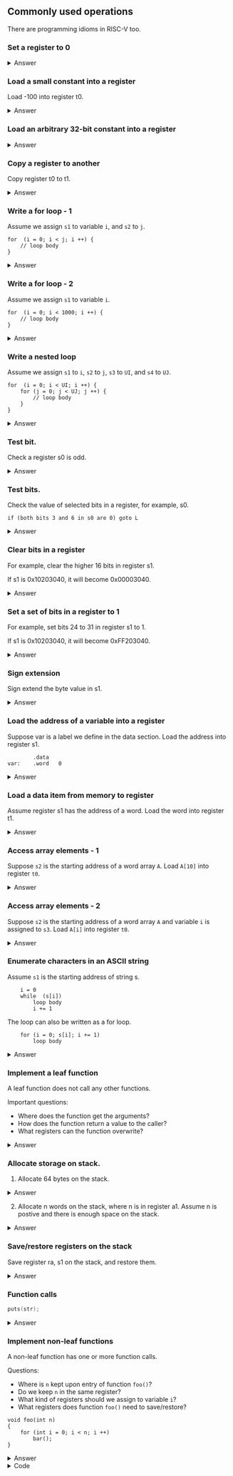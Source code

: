 ## Commonly used operations 

There are programming idioms in RISC-V too.

### Set a register to 0

<details><summary>Answer</summary>

There are many ways. It is a special case of loading a constant into a register.
Any of the following instructions works.

```
    addi    s1, x0, 0
    add     s1, x0, x0

    # there are other ways, but they are not as readable  
    sub     s1, s1, s1  
    xor     s1, s1, s1  
```
</details>

### Load a small constant into a register

Load -100 into register t0. 

<details><summary>Answer</summary>

Small means the value is in ragne [-2048, 2047].  

```
    addi    t0, x0, -100    
```
</details>

### Load an arbitrary 32-bit constant into a register

<details><summary>Answer</summary>

It depends on the value of the constant. If the constant can be represented by 
a 12-bit two's complement number, we need only one ADDI instruction. 

Otherwise, at most two instructions can load any 32-bit constants in a
register.

```
    # small constants
    addi    s1, x0, -100

    # for large constants
    lui     s1, 0x12345     
    addi    s1, s1, 0x678

    # in general
    lui     t0, HI20      # load higher 20 bits to t0
    addi    t0, LO12      # add the lower 12 bits

    # Note LO12 are sign extended
    # Add 1 to HI20 if LO12 is negative
    # for example, load 0x12345888 into t0
    # note that the immediate in lui is 0x12346, not 0x12345

    lui     t0, 0x12346     # note the right-most digit is not 5
    addi    t0, t0, 0xFFFFF888
```
</details>

### Copy a register to another

Copy register t0 to t1.

<details><summary>Answer</summary>

We just do t1 = t0 + 0.

        addi    t1, t0, 0 

</details>

### Write a for loop - 1

Assume we assign `s1` to variable `i`, and `s2` to `j`.

```
for  (i = 0; i < j; i ++) {
    // loop body
}
```

<details><summary>Answer</summary>

There are two ways to construct loops. The code below uses Method 2, which test
the condition at the end of the loop.

Note that there is a BEQ instruction so the condition can be tested for the
first iteration.

```
    li      s1, 0

    # jump to loop_test because condition may fail on the first test
    beq     x0, x0, loop_test

loop:

    # loop body

    addi    s1, s1, 1
loop_test:
    blt     s1, s2, loop
```
</details>

### Write a for loop - 2

Assume we assign `s1` to variable `i`.

```
for  (i = 0; i < 1000; i ++) {
    // loop body
}
```

<details><summary>Answer</summary>

Similar to the previous question. The only difference is tha tthe condition is
`i < 1000`. We can simly load 1000 into register s2 and then use the code in
the previous question.

The code below tests the condition at the beginning of the loop.

```
    li      s1, 0
    li      s2, 1000    # note 1000 is a small constant

loop:
    bge     s1, s2, loop_exit

    # loop body

    addi    s1, s1, 1
    beq     x0, x0, loop

loop_exit:

```
</details>

### Write a nested loop

Assume we assign `s1` to `i`, `s2` to `j`, `s3` to `UI`, and `s4` to `UJ`.

```
for  (i = 0; i < UI; i ++) {
    for (j = 0; j < UJ; j ++) {
        // loop body
    }
}

```

<details><summary>Answer</summary>

Try to implement the outer loop first, then add the inner loop, and then
the loop body. 

In the following code, both loops test the condition at the end/bottom 
of the loop.

```
    li      s1, 0
    beq     x0, x0, test_i
loop_i:

    #####
    # inner loop
    li      s2, 0
    beq     x0, x0, test_j
loop_j:

    # loop body

    addi    s2, s2, 1
test_j:
    blt     s2, s4, loop_j

    #####

    # do not forget to increment i
    addi    s1, s1, 1
test_i:
    blt     s1, s3, loop_i
```

</details>

### Test bit. 

Check a register s0 is odd.

<details><summary>Answer</summary>

We check the LSB in t0. Since the mask is small, we can use ANDI.

```
    andi    t0, s0, 1
    bne     t0, x0, L_EVEN 
```

</details>

### Test bits. 

Check the value of selected bits in a register, for example, s0. 

    if (both bits 3 and 6 in s0 are 0) goto L 

<details><summary>Answer</summary>

Since the mask is small, we can use the immediate in ANDI to specify it.  Once
bits are isolated, we can test them for specific values.

```
    andi    t0, s0, 0x28      #0b0100_1000 
    beq     t0, x0, L
```

</details>

### Clear bits in a register 

For example, clear the higher 16 bits in register s1.

If s1 is 0x10203040, it will become 0x00003040.

<details><summary>Answer</summary>

We could use an AND instruction. The mask is 0x0000FFFF.  If the mask is not
already in a register, we need two instructions to load it in a register.

It can also be done with two shift instructions, in this problem. 

```
    slli    s1, s1, 16
    srli    s1, s1, 16      # note this is logical shift
```
</details>

### Set a set of bits in a register to 1

For example, set bits 24 to 31 in register s1 to 1.

If s1 is 0x10203040, it will become 0xFF203040.

<details><summary>Answer</summary>

The generic method is to have a mask and then OR the mask with
the bits we would like to change.

The mask in this questin is 0xFF000000. 

The code is as follows.

    lui     t0, 0xFF000
    or      s1, s1, t0 

</details>

### Sign extension

Sign extend the byte value in s1.

<details><summary>Answer</summary>

```
    slli    s1, s1, 24
    srai    s1, s1, 24      # note the arithmetic shift
```
</details>

### Load the address of a variable into a register

Suppose var is a label we define in the data section.
Load the address into register s1.

```
        .data
var:    .word   0
```

<details><summary>Answer</summary>

We can use `la` pseudoinstruction to put an address in a register. 
The operation is done with two instructions: AUIPC and ADDI.

```
    # suppose var is a variable defined in data section 
    la      s0, var
```
</details>

### Load a data item from memory to register

Assume register s1 has the address of a word.
Load the word into register t1.

<details><summary>Answer</summary>

If the address of the data item is already in a register, we 
can use the proper load instruction.

```
    # assume s1 has the address
    lw      t1, 0(s1)       # word
    lhu     t2, 0(s1)       # unsigned half word
    lh      t2, 0(s1)       # signed half word
    lbu     t2, 0(s1)       # unsigned byte
    lb      t2, 0(s1)       # signed byte
```

</details>

### Access array elements - 1

Suppose `s2` is the starting address of a word array `A`. Load `A[10]` into register `t0`.

<details><summary>Answer</summary>

The offset is known and fixed. We just need one instruction. Think about 
why we use `lw` and why the offset is 40.

```
    lw      t0, 40(s2)
```
</details>

### Access array elements - 2

Suppose `s2` is the starting address of a word array `A` and variable `i`
is assigned to `s3`. Load  `A[i]` into register `t0`.

<details><summary>Answer</summary>

We calculate `A[i]`'s address first. Then load it into `t0`.

```
    slli    t1, s3, 2       # offset in bytes
    add     t1, t1, s2      # add to base
    lw      t0, 0(t1)
```
</details>

### Enumerate characters in an ASCII string

Assume `s1` is the starting address of string s. 

```
    i = 0
    while  (s[i])
        loop body
        i += 1
```

The loop can also be written as a for loop.

```
    for (i = 0; s[i]; i += 1)
        loop body
```

<details><summary>Answer</summary>

Let us keep i in register s2.

```
        add     s2, x0, x0

    loop:
        add     t1, s1, s2      # addr of s[i]
        lbu     t0, 0(t1)       # load s[i]
        beq     t0, x0, loop_exit

        # more instructions for loop body

        
        addi    s2, s2, 1       # i += 1
        beq     x0, x0, loop
    loop_exit:
```
</details>

### Implement a leaf function 

A leaf function does not call any other functions. 

Important questions: 

*   Where does the function get the arguments? 
*   How does the function return a value to the caller?
*   What registers can the function overwrite?  

<details><summary>Answer</summary>

According to RISC-V calling convention, first 8 arguments are placed in
registers `a0`, `a1`, and so on. The return value is placed in `a0` and `a1`.

The function does not need to preserve argument registers (`a0`, `a1`, and so
on) and temporary register (`t0`, `t1`, and so on), which means the function
can use these registers without saving/restoring their values. Since we do not
write complicated functions in this course, these registers are enough for us
to implement leaf functions and we do not need to use stack in leaf functions.

</details>

### Allocate storage on stack.

1.   Allocate 64 bytes on the stack.

<details><summary>Answer</summary>

Depends on the number of words we need storage for. For example, 
if we want space for 16 words, we can adjust `sp` as follows.

```
   addi     sp, sp, -64
```

Note that we assume sp is alway aligned to word addresses in this course.
So even if we need only 61 bytes, we allocate 64 bytes from the stack.

</details>

2.  Allocate n words on the stack, where n is in register a1. Assume n is postive
and there is enough space on the stack.

<details><summary>Answer</summary>

If the number of words is a variable, we can calculate the 
size in bytes first. For example, if the number of words is 
in `a1`, we can do the following.

```
    slli    t0, a1, 2
    sub     sp, sp, t0
```
</details>

### Save/restore registers on the stack

Save register ra, s1 on the stack, and restore them.

<details><summary>Answer</summary>

We allocate space from the stack first, then store
registers to the allocated space. When restoring
them, we load them back from memory and also 
restore sp.

```
    # push ra and s1 onto the stack 
    addi    sp, sp, -8
    sw      ra, 4(sp)
    sw      s1, 0(sp)

    # some code goes here to use the value

    # restore ra ans s1. Then restore sp
    lw      ra, 4(sp)
    lw      s1, 0(sp)
    addi    sp, sp, 8
```

</details>

### Function calls

```C
puts(str);
```

<details><summary>Answer</summary>

According to RISC-V calling convention, first 8 arguments are placed in
registers `a0`, `a1`, and so on. The return value is placed in `a0` and `a1`.
Then JAL instruction goes to the function and saves the return address in `ra`. 

The following code calls `puts` to print a string, assuming the address of
`str` is not in any register.

```
    la      a0, str         # la is a pseudoinstruction.
    jal     ra, _puts
```
</details>

### Implement non-leaf functions

A non-leaf function has one or more function calls.

Questions: 

*   Where is `n` kept upon entry of function `foo()`?
*   Do we keep `n` in the same register? 
*   What kind of registers should we assign to variable `i`?
*   What registers does function `foo()` need to save/restore?

```
void foo(int n)
{
    for (int i = 0; i < n; i ++) 
        bar();
}
```

<details><summary>Answer</summary>

Argument `n` is in register `a0` upon the entry of function `foo()`.

Since `a0` is not perserved during call to function `bar()`, we copy `n` into a
saved register, say, `s1`, at the beginning of function `foo()`. If we just
keep `n` in `a0`, we will need to save it on stack before the loop and restore
it after calling `bar()` in the loop. Restoring, i.e., loading `n` from the
stack to `a0`, will have to be performed in every iteration.

We use one of saved registers, say, `s2`, to keep variable `i`. If we use a
temporary register for `i`, it needs to be saved and restored in every
iteration.

Function `foo()` needs to save `ra`, `s1`, and `s2`. `ra` is changed when
calling `bar()`. Function `foo()` needs to preserve `s1` and `s2`.

Try to write the code first. 

</details>

<details><summary>Code</summary>

```
foo:
    addi    sp, sp, -12
    sw      ra, 8(sp)
    sw      s1, 4(sp)
    sw      s2, 0(sp)

    addi    s1, a0, 0       # copy n
    addi    s2, x0, 0       # i = 0    

loop:
    bge     s2, s1, exit    # exit if i >= n 
    jal     ra, bar
    addi    s2, s2, 1       # i += 1
    beq     x0, x0, loop

exit:

    lw      ra, 8(sp)
    lw      s1, 4(sp)
    lw      s2, 0(sp)
    addi    sp, sp, 12

    jr      ra
```
</details>
